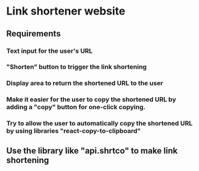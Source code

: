 # Link shortener website

## Requirements

### Text input for the user's URL
### "Shorten" button to trigger the link shortening
### Display area to return the shortened URL to the user
### Make it easier for the user to copy the shortened URL by adding a "copy" button for one-click copying.

### Try to allow the user to automatically copy the shortened URL by using libraries "react-copy-to-clipboard"

## Use the library like "api.shrtco" to make link shortening